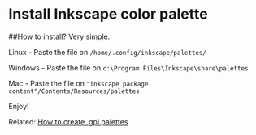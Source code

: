 Install Inkscape color palette
====

##How to install?
Very simple.

Linux - Paste the file on
`/home/.config/inkscape/palettes/`

Windows - Paste the file on
`c:\Program Files\Inkscape\share\palettes`

Mac - Paste the file on
`"inkscape package content"/Contents/Resources/palettes`

Enjoy!

Related: [How to create .gpl palettes](http://www.youtube.com/watch?v=u_jJqjG0c1Y&list=UUvAw3rBp6QZ2naWaUKhUI2A)

